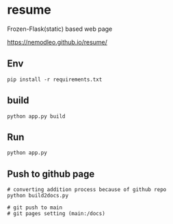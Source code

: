 # resume
Frozen-Flask(static) based web page

https://nemodleo.github.io/resume/

## Env
```
pip install -r requirements.txt
```

## build
```
python app.py build
```

## Run 
```
python app.py 
```

## Push to github page
```
# converting addition process because of github repo
python build2docs.py

# git push to main
# git pages setting (main:/docs)
```